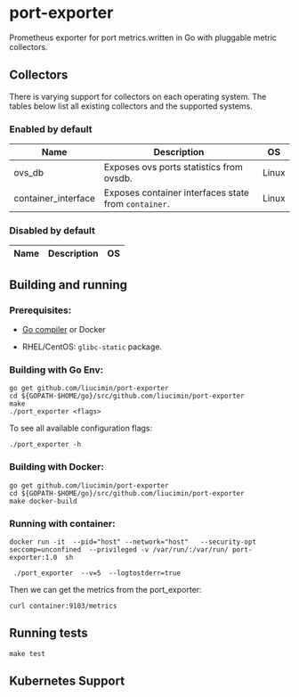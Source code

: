 # port-exporter

Prometheus exporter for port metrics.written in Go with pluggable metric collectors.

## Collectors

There is varying support for collectors on each operating system. The tables
below list all existing collectors and the supported systems.

### Enabled by default

| Name                | Description                                          | OS    |
| ------------------- | ---------------------------------------------------- | ----- |
| ovs_db              | Exposes ovs ports statistics from ovsdb.             | Linux |
| container_interface | Exposes container interfaces state from `container`. | Linux |

### Disabled by default

| Name                | Description                                          | OS    |
| ------------------- | ---------------------------------------------------- | ----- |



## Building and running

### Prerequisites:

- [Go compiler](https://golang.org/dl/) or Docker

- RHEL/CentOS: `glibc-static` package.

  

### Building with Go Env:

```
go get github.com/liucimin/port-exporter
cd ${GOPATH-$HOME/go}/src/github.com/liucimin/port-exporter
make
./port_exporter <flags>
```

To see all available configuration flags:

```
./port_exporter -h
```

### Building with Docker:

```
go get github.com/liucimin/port-exporter
cd ${GOPATH-$HOME/go}/src/github.com/liucimin/port-exporter
make docker-build
```

### Running  with container:

```
docker run -it  --pid="host" --network="host"   --security-opt seccomp=unconfined  --privileged -v /var/run/:/var/run/ port-exporter:1.0  sh

 ./port_exporter  --v=5  --logtostderr=true
```

Then we can get the metrics from the port_exporter:

```
curl container:9103/metrics
```



## Running tests

```
make test
```


## Kubernetes Support
